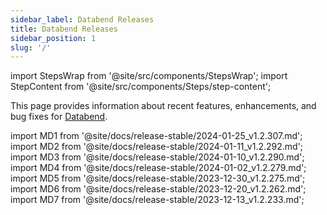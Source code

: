```yaml
---
sidebar_label: Databend Releases
title: Databend Releases
sidebar_position: 1
slug: '/'
---
```


import StepsWrap from '@site/src/components/StepsWrap';
import StepContent from '@site/src/components/Steps/step-content';

This page provides information about recent features, enhancements, and bug fixes for <a href="https://github.com/datafuselabs/databend">Databend</a>.



import MD1 from '@site/docs/release-stable/2024-01-25_v1.2.307.md';
import MD2 from '@site/docs/release-stable/2024-01-11_v1.2.292.md';
import MD3 from '@site/docs/release-stable/2024-01-10_v1.2.290.md';
import MD4 from '@site/docs/release-stable/2024-01-02_v1.2.279.md';
import MD5 from '@site/docs/release-stable/2023-12-30_v1.2.275.md';
import MD6 from '@site/docs/release-stable/2023-12-20_v1.2.262.md';
import MD7 from '@site/docs/release-stable/2023-12-13_v1.2.233.md';


<StepsWrap> 



<StepContent outLink="https://github.com/datafuselabs/databend/releases/tag/v1.2.307" number="" title="Jan 25, 2024 (v1.2.307)">
<MD1 />

</StepContent>

<StepContent outLink="https://github.com/datafuselabs/databend/releases/tag/v1.2.292" number="" title="Jan 11, 2024 (v1.2.292)">
<MD2 />

</StepContent>

<StepContent outLink="https://github.com/datafuselabs/databend/releases/tag/v1.2.290" number="" title="Jan 10, 2024 (v1.2.290)">
<MD3 />

</StepContent>

<StepContent outLink="https://github.com/datafuselabs/databend/releases/tag/v1.2.279" number="" title="Jan 2, 2024 (v1.2.279)">
<MD4 />

</StepContent>

<StepContent outLink="https://github.com/datafuselabs/databend/releases/tag/v1.2.275" number="" title="Dec 30, 2023 (v1.2.275)">
<MD5 />

</StepContent>

<StepContent outLink="https://github.com/datafuselabs/databend/releases/tag/v1.2.262" number="" title="Dec 20, 2023 (v1.2.262)">
<MD6 />

</StepContent>

<StepContent outLink="https://github.com/datafuselabs/databend/releases/tag/v1.2.233" number="" title="Dec 13, 2023 (v1.2.233)">
<MD7 />

</StepContent>

</StepsWrap> 

